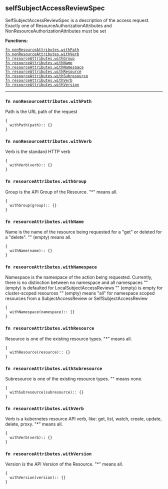 
## selfSubjectAccessReviewSpec
SelfSubjectAccessReviewSpec is a description of the access request.  Exactly one of ResourceAuthorizationAttributes and NonResourceAuthorizationAttributes must be set

**Functions:**

[`fn nonResourceAttributes.withPath`](#fn-nonresourceattributeswithpath)  
[`fn nonResourceAttributes.withVerb`](#fn-nonresourceattributeswithverb)  
[`fn resourceAttributes.withGroup`](#fn-resourceattributeswithgroup)  
[`fn resourceAttributes.withName`](#fn-resourceattributeswithname)  
[`fn resourceAttributes.withNamespace`](#fn-resourceattributeswithnamespace)  
[`fn resourceAttributes.withResource`](#fn-resourceattributeswithresource)  
[`fn resourceAttributes.withSubresource`](#fn-resourceattributeswithsubresource)  
[`fn resourceAttributes.withVerb`](#fn-resourceattributeswithverb)  
[`fn resourceAttributes.withVersion`](#fn-resourceattributeswithversion)  

---


### `fn nonResourceAttributes.withPath`
Path is the URL path of the request
```jsonnet
{
  withPath(path):: {}
}
```

### `fn nonResourceAttributes.withVerb`
Verb is the standard HTTP verb
```jsonnet
{
  withVerb(verb):: {}
}
```

### `fn resourceAttributes.withGroup`
Group is the API Group of the Resource.  "*" means all.
```jsonnet
{
  withGroup(group):: {}
}
```

### `fn resourceAttributes.withName`
Name is the name of the resource being requested for a "get" or deleted for a "delete". "" (empty) means all.
```jsonnet
{
  withName(name):: {}
}
```

### `fn resourceAttributes.withNamespace`
Namespace is the namespace of the action being requested.  Currently, there is no distinction between no namespace and all namespaces "" (empty) is defaulted for LocalSubjectAccessReviews "" (empty) is empty for cluster-scoped resources "" (empty) means "all" for namespace scoped resources from a SubjectAccessReview or SelfSubjectAccessReview
```jsonnet
{
  withNamespace(namespace):: {}
}
```

### `fn resourceAttributes.withResource`
Resource is one of the existing resource types.  "*" means all.
```jsonnet
{
  withResource(resource):: {}
}
```

### `fn resourceAttributes.withSubresource`
Subresource is one of the existing resource types.  "" means none.
```jsonnet
{
  withSubresource(subresource):: {}
}
```

### `fn resourceAttributes.withVerb`
Verb is a kubernetes resource API verb, like: get, list, watch, create, update, delete, proxy.  "*" means all.
```jsonnet
{
  withVerb(verb):: {}
}
```

### `fn resourceAttributes.withVersion`
Version is the API Version of the Resource.  "*" means all.
```jsonnet
{
  withVersion(version):: {}
}
```

